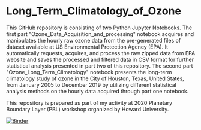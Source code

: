 # Long_Term_Climatology_of_Ozone
This GitHub repository is consisting of two Python Jupyter Notebooks. The first part "Ozone_Data_Acquisition_and_processing" notebook acquires and manipulates the hourly raw ozone data from the pre-generated files of dataset available at US Environmental Protection Agency (EPA). It automatically requests, acquires, and process the raw zipped data from EPA website and saves the processed and filtered data in CSV format for further statistical analysis presented in part two of this repository. The second part "Ozone_Long_Term_Climatology" notebook presents the long-term climatology study of ozone in the City of Houston, Texas, United States, from January 2005 to December 2019 by utilizing different statistical analysis methods on the hourly data acquired through part one notebook.

This repository is prepared as part of my activity at 2020 Planetary Boundary Layer (PBL) workshop organized by Howard University.

[![Binder](https://mybinder.org/badge_logo.svg)](https://mybinder.org/v2/gh/EngIyasu/Long_Term_Climatology_of_Ozone/master)
